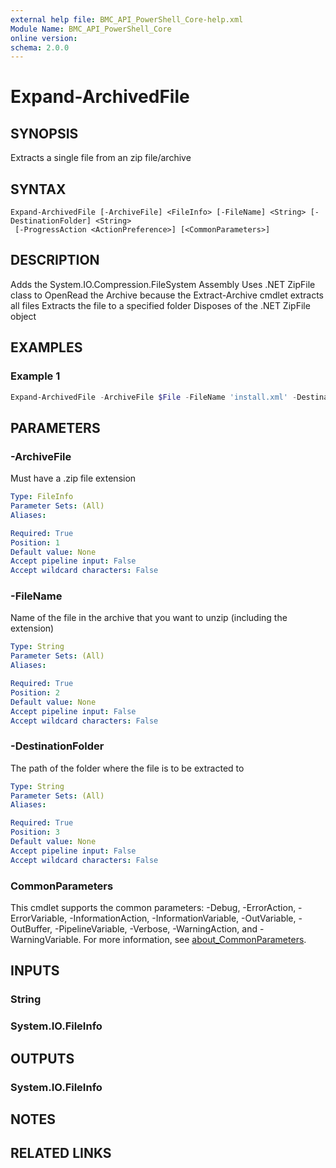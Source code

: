 ```yaml
---
external help file: BMC_API_PowerShell_Core-help.xml
Module Name: BMC_API_PowerShell_Core
online version:
schema: 2.0.0
---
```


# Expand-ArchivedFile

## SYNOPSIS

Extracts a single file from an zip file/archive

## SYNTAX

```text
Expand-ArchivedFile [-ArchiveFile] <FileInfo> [-FileName] <String> [-DestinationFolder] <String>
 [-ProgressAction <ActionPreference>] [<CommonParameters>]
```

## DESCRIPTION

Adds the System.IO.Compression.FileSystem Assembly
Uses .NET ZipFile class to OpenRead the Archive because the Extract-Archive cmdlet extracts all files
Extracts the file to a specified folder
Disposes of the .NET ZipFile object

## EXAMPLES

### Example 1

```PowerShell
Expand-ArchivedFile -ArchiveFile $File -FileName 'install.xml' -DestinationFolder 'C:\Windows\Temp\Unzipped'
```

## PARAMETERS

### -ArchiveFile

Must have a .zip file extension

```yaml
Type: FileInfo
Parameter Sets: (All)
Aliases:

Required: True
Position: 1
Default value: None
Accept pipeline input: False
Accept wildcard characters: False
```

### -FileName

Name of the file in the archive that you want to unzip (including the extension)

```yaml
Type: String
Parameter Sets: (All)
Aliases:

Required: True
Position: 2
Default value: None
Accept pipeline input: False
Accept wildcard characters: False
```

### -DestinationFolder

The path of the folder where the file is to be extracted to

```yaml
Type: String
Parameter Sets: (All)
Aliases:

Required: True
Position: 3
Default value: None
Accept pipeline input: False
Accept wildcard characters: False
```

### CommonParameters

This cmdlet supports the common parameters: -Debug, -ErrorAction, -ErrorVariable, -InformationAction, -InformationVariable, -OutVariable, -OutBuffer, -PipelineVariable, -Verbose, -WarningAction, and -WarningVariable. For more information, see [about_CommonParameters](http://go.microsoft.com/fwlink/?LinkID=113216).

## INPUTS

### String

### System.IO.FileInfo

## OUTPUTS

### System.IO.FileInfo

## NOTES

## RELATED LINKS
